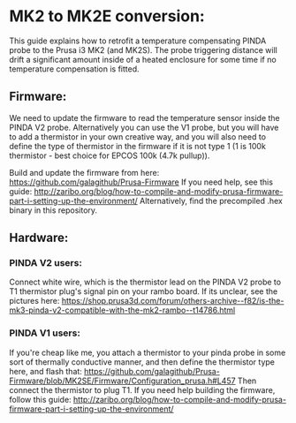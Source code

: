 # MK2  to MK2E conversion:

This guide explains how to retrofit a temperature compensating PINDA probe to the Prusa i3 MK2 (and MK2S). The probe triggering distance will drift a significant amount inside of a heated enclosure for some time if no temperature compensation is fitted.


## Firmware:
We need to update the firmware to read the temperature sensor inside the PINDA V2 probe. Alternatively you can use the V1 probe, but you will have to add a thermistor in your own creative way, and you will also need to define the type of thermistor in the firmware if it is not type 1 (1 is 100k thermistor - best choice for EPCOS 100k (4.7k pullup)).

Build and update the firmware from here: https://github.com/galagithub/Prusa-Firmware
If you need help, see this guide: http://zaribo.org/blog/how-to-compile-and-modify-prusa-firmware-part-i-setting-up-the-environment/
Alternatively, find the precompiled .hex binary in this repository.


## Hardware:

### PINDA V2 users:
Connect white wire, which is the thermistor lead on the PINDA V2 probe to T1 thermistor plug's signal pin on your rambo board. If its unclear, see the pictures here:
https://shop.prusa3d.com/forum/others-archive--f82/is-the-mk3-pinda-v2-compatible-with-the-mk2-rambo--t14786.html

### PINDA V1 users:

If you're cheap like me, you attach a thermistor to your pinda probe in some sort of thermally conductive manner, and then define the thermistor type here, and flash that: https://github.com/galagithub/Prusa-Firmware/blob/MK2SE/Firmware/Configuration_prusa.h#L457 Then connect the thermistor to plug T1. If you need help building the firmware, follow this guide: http://zaribo.org/blog/how-to-compile-and-modify-prusa-firmware-part-i-setting-up-the-environment/
